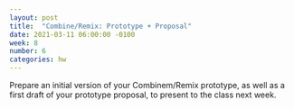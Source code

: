 ```yaml
---
layout: post
title:  "Combine/Remix: Prototype + Proposal"
date: 2021-03-11 06:00:00 -0100
week: 8
number: 6
categories: hw
---
```


Prepare an initial version of your Combinem/Remix prototype, as well as a first draft of your prototype proposal, to present to the class next week.
